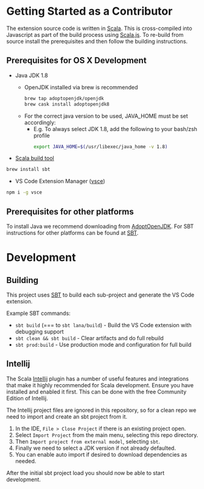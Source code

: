 # Getting Started as a Contributor

The extension source code is written in [Scala](https://www.scala-lang.org/). This is cross-compiled into Javascript as part of the build process using [Scala.js](https://www.scala-js.org/). To re-build from source install the prerequisites and then follow the building instructions. 

## Prerequisites for OS X Development

- Java JDK 1.8
  - OpenJDK installed via brew is recommended
      ```sh
      brew tap adoptopenjdk/openjdk
      brew cask install adoptopenjdk8
      ```
  - For the correct java version to be used, JAVA_HOME must be set accordingly:
    - E.g. To always select JDK 1.8, add the following to your bash/zsh profile
      ```sh
      export JAVA_HOME=$(/usr/libexec/java_home -v 1.8)
      ```

- [Scala build tool](https://www.scala-sbt.org/)

```sh
brew install sbt
```

- VS Code Extension Manager ([vsce](https://github.com/microsoft/vscode-vsce))

```sh
npm i -g vsce
```

## Prerequisites for other platforms

To install Java we recommend downloading from [AdoptOpenJDK](https://adoptopenjdk.net/).
For SBT instructions for other platforms can be found at [SBT](https://www.scala-sbt.org/index.html).


# Development

## Building

This project uses [SBT](https://www.scala-sbt.org/) to build each sub-project
and generate the VS Code extension.

Example SBT commands:

- `sbt build` (=== to `sbt lana/build`) - Build the VS Code extension with debugging support
- `sbt clean && sbt build` - Clear artifacts and do full rebuild
- `sbt prod:build` - Use production mode and configuration for full build

## Intellij

The Scala [Intellij](https://www.jetbrains.com/idea/) plugin has a number of useful features and integrations that make it
highly recommended for Scala development. Ensure you have installed and enabled it first. This can be done with the free Community Edition of Intellij.

The Intellij project files are ignored in this repository, so for a clean repo we need
to import and create an sbt project from it.

1. In the IDE, `File > Close Project` if there is an existing project open.
1. Select `Import Project` from the main menu, selecting this repo directory.
1. Then `Import project from external model`, selecting `sbt`.
1. Finally we need to select a JDK version if not already defaulted.
1. You can enable auto import if desired to download dependencies as needed.

After the initial sbt project load you should now be able to start development.

